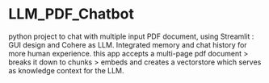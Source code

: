 # LLM_PDF_Chatbot
python project to chat with multiple input PDF document, using Streamlit : GUI design and Cohere as LLM. Integrated memory and chat history for more human experience. this app accepts a multi-page pdf document > breaks it down to chunks > embeds and creates a vectorstore which serves as knowledge context for the LLM.
